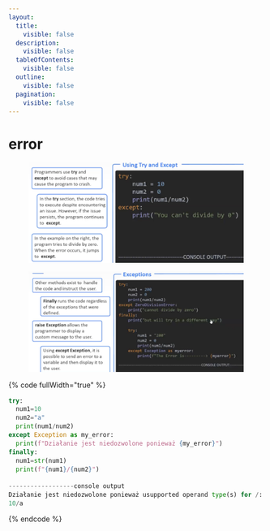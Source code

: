 ```yaml
---
layout:
  title:
    visible: false
  description:
    visible: false
  tableOfContents:
    visible: false
  outline:
    visible: false
  pagination:
    visible: false
---
```


# error

<div data-full-width="true">

<figure><img src=".gitbook/assets/1 (3).jpg" alt=""><figcaption></figcaption></figure>

</div>

<div data-full-width="true">

<figure><img src=".gitbook/assets/2 (1).jpg" alt=""><figcaption></figcaption></figure>

</div>

{% code fullWidth="true" %}
```python
try:
  num1=10
  num2="a"
  print(num1/num2)
except Exception as my_error:
  print(f"Działanie jest niedozwolone ponieważ {my_error}")
finally:
  num1=str(num1)
  print(f"{num1}/{num2}")
  
------------------console output
Działanie jest niedozwolone ponieważ usupported operand type(s) for /: 'int' and 'str'
10/a
```
{% endcode %}
